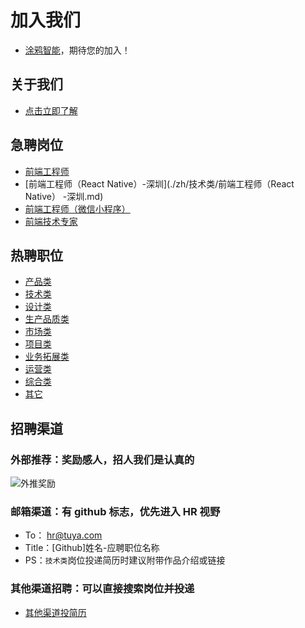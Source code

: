 # 加入我们

- [涂鸦智能](https://tuya.com/)，期待您的加入！

## 关于我们

- [点击立即了解](https://www.tuya.com/about)

## 急聘岗位

- [前端工程师](./zh/技术类/前端开发.md)
- [前端工程师（React Native）-深圳](./zh/技术类/前端工程师（React Native） -深圳.md)
- [前端工程师（微信小程序）](./zh/技术类/前端工程师（微信小程序）.md)
- [前端技术专家](./zh/技术类/前端技术专家.md)

## 热聘职位

- [产品类](./zh/技术类/)
- [技术类](./zh/技术类/)
- [设计类](./zh/设计类/)
- [生产品质类](./zh/生产品质类/)
- [市场类](./zh/市场类/)
- [项目类](./zh/项目类/)
- [业务拓展类](./zh/业务拓展类/)
- [运营类](./zh/运营类/)
- [综合类](./zh/综合类/)
- [其它](./zh/其它/)

## 招聘渠道

### 外部推荐：奖励感人，招人我们是认真的

![外推奖励](http://static1.tuyacn.com/static/ty-lib/others/zp/waitui.png)

### 邮箱渠道：有 github 标志，优先进入 HR 视野

- To： hr@tuya.com
- Title：[Github]姓名-应聘职位名称
- PS：`技术类`岗位投递简历时建议附带作品介绍或链接

### 其他渠道招聘：可以直接搜索岗位并投递

- [其他渠道投简历](https://app.mokahr.com/apply/tuya/3236)
